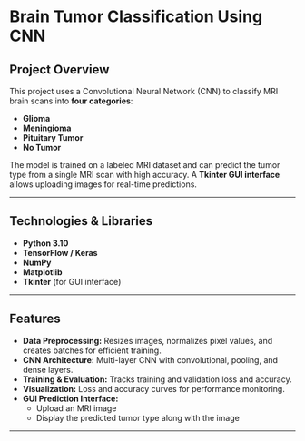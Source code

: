 # Brain Tumor Classification Using CNN

## Project Overview
This project uses a Convolutional Neural Network (CNN) to classify MRI brain scans into **four categories**:

- **Glioma**  
- **Meningioma**  
- **Pituitary Tumor**  
- **No Tumor**  

The model is trained on a labeled MRI dataset and can predict the tumor type from a single MRI scan with high accuracy. A **Tkinter GUI interface** allows uploading images for real-time predictions.

---

## Technologies & Libraries
- **Python 3.10**  
- **TensorFlow / Keras**  
- **NumPy**  
- **Matplotlib**  
- **Tkinter** (for GUI interface)  

---

## Features
- **Data Preprocessing:** Resizes images, normalizes pixel values, and creates batches for efficient training.  
- **CNN Architecture:** Multi-layer CNN with convolutional, pooling, and dense layers.  
- **Training & Evaluation:** Tracks training and validation loss and accuracy.  
- **Visualization:** Loss and accuracy curves for performance monitoring.  
- **GUI Prediction Interface:**  
  - Upload an MRI image  
  - Display the predicted tumor type along with the image  

---
